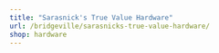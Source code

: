 ```yaml
---
title: "Sarasnick's True Value Hardware"
url: /bridgeville/sarasnicks-true-value-hardware/
shop: hardware
---
```

